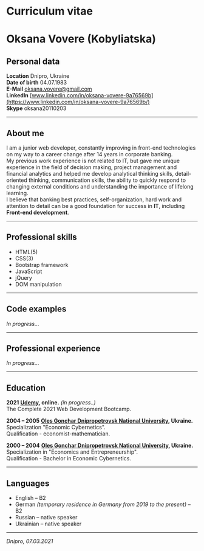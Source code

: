# Curriculum vitae
# **Oksana Vovere (Kobyliatska)**

## **Personal data**
**Location** Dnipro, Ukraine\
**Date of birth** 04.07.1983\
**E-Mail** oksana.vovere@gmail.com\
**LinkedIn** [www.linkedin.com/in/oksana-vovere-9a76569b](https://www.linkedin.com/in/oksana-vovere-9a76569b/) \
**Skype** oksana20110203

***
## **About me**
I am a junior web developer, constantly improving in front-end technologies on my way to a career change after 14 years in corporate banking.\
My previous work experience is not related to IT, but gave me unique experience in the field of decision making, project management and financial analytics and helped me develop analytical thinking skills, detail-oriented thinking, communication skills, the ability to quickly respond to changing external conditions and understanding the importance of lifelong learning.\
I believe that banking best practices, self-organization, hard work and attention to detail can be a good foundation for success in **IT**, including **Front-end development**.

***
## **Professional skills**
* HTML(5)
* CSS(3)
* Bootstrap framework
* JavaScript
* jQuery
* DOM manipulation

***
## **Code examples**
*In progress…*

***
## **Professional experience**
*In progress…*

***
## **Education**
**2021**
**[Udemy](https://www.udemy.com/course/the-complete-web-development-bootcamp/), online.** *(in progress..)*\
The Complete 2021 Web Development Bootcamp.

**2004 – 2005**
**[Oles Gonchar Dnipropetrovsk National University](http://www.dnu.dp.ua/), Ukraine.**\
Specialization "Economic Cybernetics".\
Qualification - economist-mathematician.

**2000 – 2004**
**[Oles Gonchar Dnipropetrovsk National University](http://www.dnu.dp.ua/), Ukraine.**\
Specialization in "Economics and Entrepreneurship".\
Qualification - Bachelor in Economic Cybernetics.

***
## **Languages**
* English – B2
* German  *(temporary residence in Germany from 2019 to the present)* – B2
* Russian – native speaker
* Ukrainian – native speaker

***
*Dnipro, 07.03.2021*
